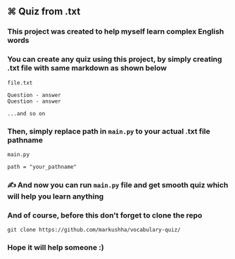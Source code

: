 ## ⌘ Quiz from .txt

### This project was created to help myself learn complex English words
### You can create any quiz using this project, by simply creating .txt file with same markdown as shown below
```
file.txt

Question - answer
Question - answer

...and so on
```

### Then, simply replace path in ```main.py``` to your actual .txt file pathname

```
main.py

path = "your_pathname"
```

### ✍️ And now you can run ```main.py``` file and get smooth quiz which will help you learn anything

### And of course, before this don't forget to clone the repo

```
git clone https://github.com/markushha/vocabulary-quiz/
```

### Hope it will help someone :)
